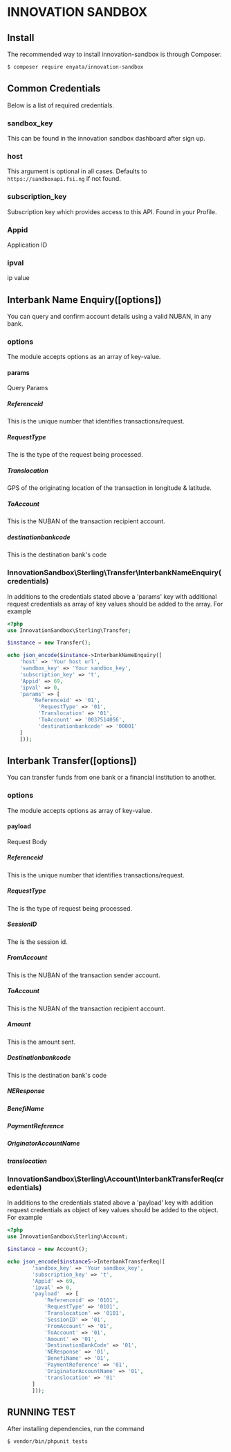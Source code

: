 # INNOVATION SANDBOX

## Install

The recommended way to install innovation-sandbox is through Composer.

```bash
$ composer require enyata/innovation-sandbox
```

## Common Credentials

Below is a list of required credentials.

### sandbox_key

This can be found in the innovation sandbox dashboard after sign up.

### host

This argument is optional in all cases. Defaults to `https://sandboxapi.fsi.ng` if not found.

### subscription_key

Subscription key which provides access to this API. Found in your Profile.

### Appid

Application ID

### ipval

ip value

## Interbank Name Enquiry([options])

You can query and confirm account details using a valid NUBAN, in any bank.

### options

The module accepts options as an array of key-value.

#### params

Query Params

##### Referenceid

This is the unique number that identifies transactions/request.

##### RequestType

The is the type of the request being processed.

##### Translocation

GPS of the originating location of the transaction in longitude & latitude.

##### ToAccount

This is the NUBAN of the transaction recipient account.

##### destinationbankcode

This is the destination bank's code

### InnovationSandbox\Sterling\Transfer\InterbankNameEnquiry(credentials)

In additions to the credentials stated above a 'params' key with additional request credentials as array of key values should be added to the array. For example

```php
<?php
use InnovationSandbox\Sterling\Transfer;

$instance = new Transfer();

echo json_encode($instance->InterbankNameEnquiry([
    'host' => 'Your host url',
    'sandbox_key' => 'Your sandbox_key',
    'subscription_key' => 't',
    'Appid' => 69,
    'ipval' => 0,
    'params' => [
        'Referenceid' => '01',
		  'RequestType' => '01',
		  'Translocation' => '01',
		  'ToAccount' => '0037514056',
		  'destinationbankcode' => '00001'
    ]
    ]));
```

## Interbank Transfer([options])

You can transfer funds from one bank or a financial institution to another.

### options

The module accepts options as array of key-value.

#### payload

Request Body

##### Referenceid

This is the unique number that identifies transactions/request.

##### RequestType

The is the type of request being processed.

##### SessionID

The is the session id.

##### FromAccount

This is the NUBAN of the transaction sender account.

##### ToAccount

This is the NUBAN of the transaction recipient account.

##### Amount

This is the amount sent.

##### Destinationbankcode

This is the destination bank's code

##### NEResponse

##### BenefiName

##### PaymentReference

##### OriginatorAccountName

##### translocation

### InnovationSandbox\Sterling\Account\InterbankTransferReq(credentials)

In additions to the credentials stated above a 'payload' key with addition request credentials as object of key values should be added to the object. For example

```php
<?php
use InnovationSandbox\Sterling\Account;

$instance = new Account();

echo json_encode($instance5->InterbankTransferReq([
        'sandbox_key' => 'Your sandbox_key',
        'subscription_key' => 't',
        'Appid' => 69,
        'ipval' => 0,
        'payload'  => [
            'Referenceid' => '0101',
            'RequestType' => '0101',
            'Translocation' => '0101',
            'SessionID' => '01',
            'FromAccount' => '01',
            'ToAccount' => '01',
            'Amount' => '01',
            'DestinationBankCode' => '01',
            'NEResponse' => '01',
            'BenefiName' => '01',
            'PaymentReference' => '01',
            'OriginatorAccountName' => '01',
            'translocation' => '01'
        ]
        ]));
```

## RUNNING TEST

After installing dependencies, run the command

```bash
$ vendor/bin/phpunit tests
```
